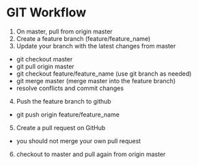 # GIT Workflow

1.  On master, pull from origin master
2.  Create a feature branch (feature/feature_name)
3.  Update your branch with the latest changes from master

- git checkout master
- git pull origin master
- git checkout feature/feature_name (use git branch as needed)
- git merge master (merge master into the feature branch)
- resolve conflicts and commit changes

4.  Push the feature branch to github

- git push origin feature/feature_name

5.  Create a pull request on GitHub

- you should not merge your own pull request

6.  checkout to master and pull again from origin master
